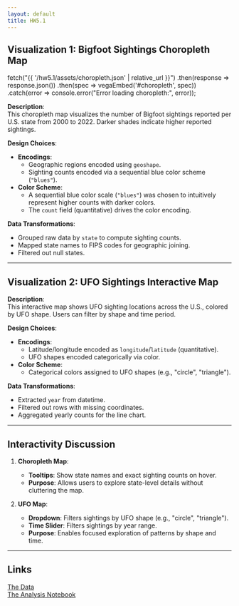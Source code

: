 ```yaml
---
layout: default
title: HW5.1
---
```


## Visualization 1: Bigfoot Sightings Choropleth Map

fetch("{{ '/hw5.1/assets/choropleth.json' | relative_url }}")
    .then(response => response.json())
    .then(spec => vegaEmbed('#choropleth', spec))
    .catch(error => console.error("Error loading choropleth:", error));

**Description**:  
This choropleth map visualizes the number of Bigfoot sightings reported per U.S. state from 2000 to 2022. Darker shades indicate higher reported sightings.

**Design Choices**:  
- **Encodings**:  
  - Geographic regions encoded using `geoshape`.  
  - Sighting counts encoded via a sequential blue color scheme (`"blues"`).  
- **Color Scheme**:  
  - A sequential blue color scale (`"blues"`) was chosen to intuitively represent higher counts with darker colors.  
  - The `count` field (quantitative) drives the color encoding.  

**Data Transformations**:  
- Grouped raw data by `state` to compute sighting counts.  
- Mapped state names to FIPS codes for geographic joining.  
- Filtered out null states.  

---

## Visualization 2: UFO Sightings Interactive Map

**Description**:  
This interactive map shows UFO sighting locations across the U.S., colored by UFO shape. Users can filter by shape and time period.

**Design Choices**:  
- **Encodings**:  
  - Latitude/longitude encoded as `longitude`/`latitude` (quantitative).  
  - UFO shapes encoded categorically via color.  
- **Color Scheme**:  
  - Categorical colors assigned to UFO shapes (e.g., "circle", "triangle").  

**Data Transformations**:  
- Extracted `year` from datetime.  
- Filtered out rows with missing coordinates.  
- Aggregated yearly counts for the line chart.  

---

## Interactivity Discussion

1. **Choropleth Map**:  
   - **Tooltips**: Show state names and exact sighting counts on hover.  
   - **Purpose**: Allows users to explore state-level details without cluttering the map.  

2. **UFO Map**:  
   - **Dropdown**: Filters sightings by UFO shape (e.g., "circle", "triangle").  
   - **Time Slider**: Filters sightings by year range.  
   - **Purpose**: Enables focused exploration of patterns by shape and time.  

---

## Links

[The Data](https://raw.githubusercontent.com/UIUC-iSchool-DataViz/is445_data/main/bfro_reports_fall2022.csv)  
[The Analysis Notebook](https://github.com/jimmy0303/jimmy0303.github.io/blob/main/hw5.1/hw5.1_analysis.ipynb)